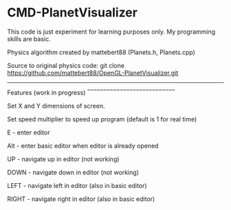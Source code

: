 # CMD-PlanetVisualizer
This code is just experiment for learning purposes only.
My programming skills are basic.

Physics algorithm created by mattebert88 (Planets.h, Planets.cpp)

Source to original physics code:
git clone https://github.com/mattebert88/OpenGL-PlanetVisualizer.git

______________________________________________________________________

Features (work in progress)
‾‾‾‾‾‾‾‾‾‾‾‾‾‾‾‾‾‾‾‾‾‾‾‾‾‾‾


Set X and Y dimensions of screen.

Set speed multiplier to speed up program (default is 1 for real time)

E     - enter editor

Alt   - enter basic editor when editor is already opened

UP    - navigate up in editor		(not working)

DOWN  - navigate down in editor		(not working)

LEFT  - navigate left in editor		(also in basic editor)

RIGHT - navigate right in editor	(also in basic editor)
